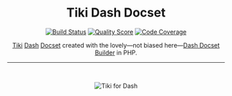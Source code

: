 <h1 align="center">Tiki Dash Docset</h1>

<p align="center">
    <a href="https://travis-ci.com/godbout/tiki-dash-docset"><img src="https://img.shields.io/travis/com/godbout/tiki-dash-docset/master.svg?style=flat-square" alt="Build Status"></a>
    <a href="https://scrutinizer-ci.com/g/godbout/tiki-dash-docset"><img src="https://img.shields.io/scrutinizer/g/godbout/tiki-dash-docset.svg?style=flat-square" alt="Quality Score"></a>
    <a href="https://scrutinizer-ci.com/g/godbout/tiki-dash-docset"><img src="https://scrutinizer-ci.com/g/godbout/tiki-dash-docset/badges/coverage.png?b=master" alt="Code Coverage"></a>
</p>

<p align="center">
    <a href="http://tiki.org/">Tiki</a> <a href="https://kapeli.com/dash">Dash</a> <a href="https://kapeli.com/docsets">Docset</a> created with the lovely—not biased here—<a href="https://github.com/godbout/dash-docset-builder">Dash Docset Builder</a> in PHP.
</p>

___

<br>
<p align="center">
    <img src="https://github.com/godbout/tiki-dash-docset/blob/media/tiki-dash-docset.gif" alt="Tiki for Dash">
</p>
